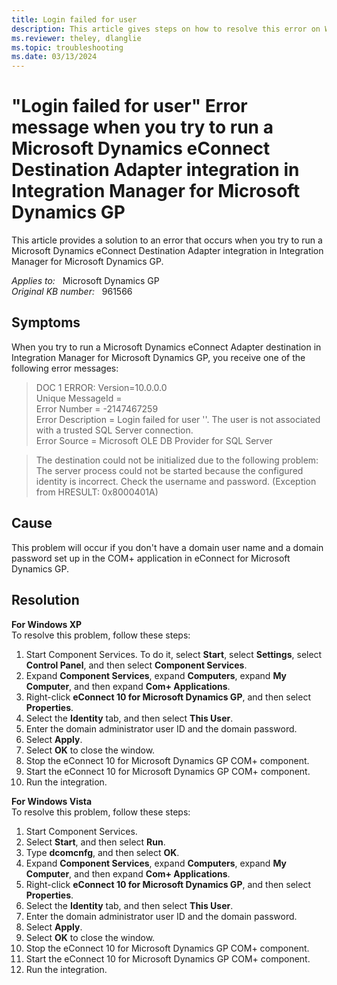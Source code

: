 ```yaml
---
title: Login failed for user
description: This article gives steps on how to resolve this error on Windows XP and Windows Vista computers.
ms.reviewer: theley, dlanglie
ms.topic: troubleshooting
ms.date: 03/13/2024
---
```

# "Login failed for user" Error message when you try to run a Microsoft Dynamics eConnect Destination Adapter integration in Integration Manager for Microsoft Dynamics GP

This article provides a solution to an error that occurs when you try to run a Microsoft Dynamics eConnect Destination Adapter integration in Integration Manager for Microsoft Dynamics GP.

_Applies to:_ &nbsp; Microsoft Dynamics GP  
_Original KB number:_ &nbsp; 961566

## Symptoms

When you try to run a Microsoft Dynamics eConnect Adapter destination in Integration Manager for Microsoft Dynamics GP, you receive one of the following error messages:

> DOC 1 ERROR: Version=10.0.0.0  
Unique MessageId =  
Error Number = -2147467259  
Error Description = Login failed for user ''. The user is not associated with a trusted SQL Server connection.  
Error Source = Microsoft OLE DB Provider for SQL Server

> The destination could not be initialized due to the following problem:  
The server process could not be started because the configured identity is incorrect. Check the username and password. (Exception from HRESULT: 0x8000401A)

## Cause

This problem will occur if you don't have a domain user name and a domain password set up in the COM+ application in eConnect for Microsoft Dynamics GP.

## Resolution

**For Windows XP**  
To resolve this problem, follow these steps:

1. Start Component Services. To do it, select **Start**, select **Settings**, select **Control Panel**, and then select **Component Services**.
2. Expand **Component Services**, expand **Computers**, expand **My Computer**, and then expand **Com+ Applications**.
3. Right-click **eConnect 10 for Microsoft Dynamics GP**, and then select **Properties**.
4. Select the **Identity** tab, and then select **This User**.
5. Enter the domain administrator user ID and the domain password.
6. Select **Apply**.
7. Select **OK** to close the window.
8. Stop the eConnect 10 for Microsoft Dynamics GP COM+ component.
9. Start the eConnect 10 for Microsoft Dynamics GP COM+ component.
10. Run the integration.

**For Windows Vista**  
To resolve this problem, follow these steps:

1. Start Component Services.
2. Select **Start**, and then select **Run**.
3. Type **dcomcnfg**, and then select **OK**.
4. Expand **Component Services**, expand **Computers**, expand **My Computer**, and then expand **Com+ Applications**.
5. Right-click **eConnect 10 for Microsoft Dynamics GP**, and then select **Properties**.
6. Select the **Identity** tab, and then select **This User**.
7. Enter the domain administrator user ID and the domain password.
8. Select **Apply**.
9. Select **OK** to close the window.
10. Stop the eConnect 10 for Microsoft Dynamics GP COM+ component.
11. Start the eConnect 10 for Microsoft Dynamics GP COM+ component.
12. Run the integration.
